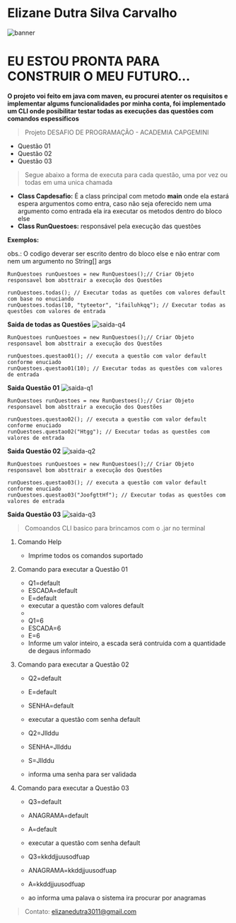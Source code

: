 # Elizane Dutra Silva Carvalho
![banner](https://user-images.githubusercontent.com/98763411/154823112-3cf7f26b-6893-434f-bce7-652395cb4633.png)

# EU ESTOU PRONTA PARA CONSTRUIR O MEU FUTURO...

**O projeto voi feito em java com maven, eu procurei atenter os requisitos e implementar algums funcionalidades por minha conta, foi implementado um CLI onde posibilitar testar todas as execuções das questões com comandos espessificos**

> Projeto DESAFIO DE PROGRAMAÇÃO - ACADEMIA CAPGEMINI
* Questão 01
* Questão 02
* Questão 03

> Segue abaixo a forma de executa para cada questão, uma por vez ou todas em uma unica chamada

* **Class Capdesafio:** É a class principal com metodo **main** onde ela estará espera argumentos como entra, caso não seja oferecido nem uma argumento como entrada ela ira executar os metodos dentro do bloco else
* **Class RunQuestoes:** responsável pela execução das questões

**Exemplos:**
<p>obs.: O codigo deverar ser escrito dentro do bloco else e não entrar com nem um argumento no String[] args</p>

```
RunQuestoes runQuestoes = new RunQuestoes();// Criar Objeto responsavel bom absttrair a execução dos Questões
            
runQuestoes.todas(); // Executar todas as quetões com valores default com base no enuciando 
runQuestoes.todas(10, "tyteetor", "ifailuhkqq"); // Executar todas as questões com valores de entrada
```
**Saida de todas as Questões**
![saida-q4](https://user-images.githubusercontent.com/98763411/154825572-f84ebe0a-4168-4825-83d8-6882a19f4d3e.png)



```
RunQuestoes runQuestoes = new RunQuestoes();// Criar Objeto responsavel bom absttrair a execução dos Questões
                        
runQuestoes.questao01(); // executa a questão com valor default conforme enuciado
runQuestoes.questao01(10); // Executar todas as questões com valores de entrada

```
**Saida Questão 01**
![saida-q1](https://user-images.githubusercontent.com/98763411/154825129-b22d35ee-f420-4d32-899f-b8804dddaacc.png)



```
RunQuestoes runQuestoes = new RunQuestoes();// Criar Objeto responsavel bom absttrair a execução dos Questões

runQuestoes.questao02(); // executa a questão com valor default conforme enuciado
runQuestoes.questao02("Htgg"); // Executar todas as questões com valores de entrada

```
**Saida Questão 02**
![saida-q2](https://user-images.githubusercontent.com/98763411/154825203-55813821-556b-4603-9376-5c1c3a29f301.png)



```
RunQuestoes runQuestoes = new RunQuestoes();// Criar Objeto responsavel bom absttrair a execução dos Questões

runQuestoes.questao03(); // executa a questão com valor default conforme enuciado
runQuestoes.questao03("JoofgttHf"); // Executar todas as questões com valores de entrada

```  
**Saida Questão 03**
![saida-q3](https://user-images.githubusercontent.com/98763411/154825216-44143d4b-0260-44b7-b01a-d16ef6590141.png)

> Comoandos CLI basico para brincamos com o .jar no terminal

1. Comando Help
   * Imprime todos os comandos suportado

2. Comando para executar a Questão 01
   * Q1=default
   * ESCADA=default
   * E=default
   * executar a questão com valores default
   * 
   * Q1=6
   * ESCADA=6
   * E=6
   * Informe um valor inteiro, a escada será contruida com a quantidade de degaus informado

3. Comando para executar a Questão 02
   * Q2=default
   * E=default
   * SENHA=default
   * executar a questão com senha default

   * Q2=Jllddu
   * SENHA=Jllddu
   * S=Jllddu
   * informa uma senha para ser validada

4. Comando para executar a Questão 03
   * Q3=default
   * ANAGRAMA=default
   * A=default
   * executar a questão com senha default

   * Q3=kkddjjuusodfuap
   * ANAGRAMA=kkddjjuusodfuap
   * A=kkddjjuusodfuap
   * ao informa uma palava o sistema ira procurar por anagramas

> Contato:
> elizanedutra3011@gmail.com


